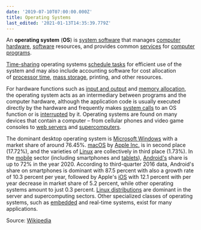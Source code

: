```yaml
---
date: '2019-07-10T07:00:00.000Z'
title: Operating Systems
last_edited: '2021-01-13T14:35:39.779Z'
---
```

An **operating system** (**OS**) is [system software](https://en.wikipedia.org/wiki/System_software "System software") that manages [computer hardware](https://en.wikipedia.org/wiki/Computer_hardware "Computer hardware"), [software](https://en.wikipedia.org/wiki/Computer_software "Computer software") resources, and provides common [services](https://en.wikipedia.org/wiki/Daemon_(computing) "Daemon (computing)") for [computer programs](https://en.wikipedia.org/wiki/Computer_program "Computer program").

[Time-sharing](https://en.wikipedia.org/wiki/Time-sharing "Time-sharing") operating systems [schedule tasks](https://en.wikipedia.org/wiki/Scheduler_(computing) "Scheduler (computing)") for efficient use of the system and may also include accounting software for cost allocation of [processor time](https://en.wikipedia.org/wiki/Scheduling_(computing) "Scheduling (computing)"), [mass storage](https://en.wikipedia.org/wiki/Mass_storage "Mass storage"), printing, and other resources.

For hardware functions such as [input and output](https://en.wikipedia.org/wiki/Input_and_output "Input and output") and [memory allocation](https://en.wikipedia.org/wiki/Memory_allocation "Memory allocation"), the operating system acts as an intermediary between programs and the computer hardware, although the application code is usually executed directly by the hardware and frequently makes [system calls](https://en.wikipedia.org/wiki/System_call "System call") to an OS function or is [interrupted](https://en.wikipedia.org/wiki/Interrupt "Interrupt") by it. Operating systems are found on many devices that contain a computer – from cellular phones and video game consoles to [web servers](https://en.wikipedia.org/wiki/Web_server "Web server") and [supercomputers](https://en.wikipedia.org/wiki/Supercomputer "Supercomputer").

The dominant desktop operating system is [Microsoft Windows](https://en.wikipedia.org/wiki/Microsoft_Windows "Microsoft Windows") with a market share of around 76.45%. [macOS](https://en.wikipedia.org/wiki/MacOS "MacOS") by [Apple Inc.](https://en.wikipedia.org/wiki/Apple_Inc. "Apple Inc.") is in second place (17.72%), and the varieties of [Linux](https://en.wikipedia.org/wiki/Linux "Linux") are collectively in third place (1.73%). In the [mobile](https://en.wikipedia.org/wiki/Mobile_operating_system "Mobile operating system") sector (including smartphones and [tablets](https://en.wikipedia.org/wiki/Tablet_computer "Tablet computer")), [Android's](https://en.wikipedia.org/wiki/Android_(operating_system) "Android (operating system)") share is up to 72% in the year 2020. According to third-quarter 2016 data, Android's share on smartphones is dominant with 87.5 percent with also a growth rate of 10.3 percent per year, followed by Apple's [iOS](https://en.wikipedia.org/wiki/IOS "IOS") with 12.1 percent with per year decrease in market share of 5.2 percent, while other operating systems amount to just 0.3 percent. [Linux distributions](https://en.wikipedia.org/wiki/Linux_distribution "Linux distribution") are dominant in the server and supercomputing sectors. Other specialized classes of operating systems, such as [embedded](https://en.wikipedia.org/wiki/Embedded_system "Embedded system") and real-time systems, exist for many applications.

Source: [Wikipedia](https://en.wikipedia.org/wiki/Operating_system)